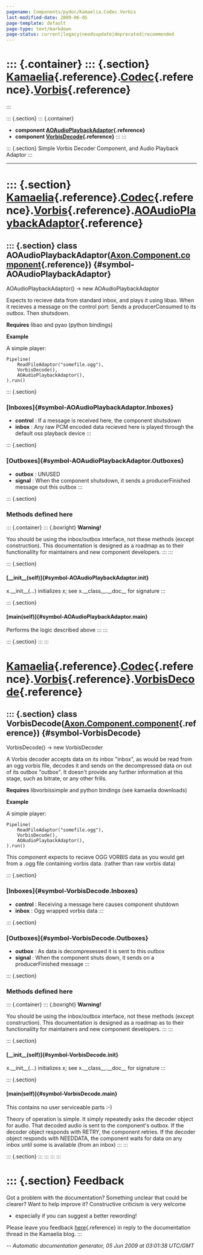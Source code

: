 ```yaml
---
pagename: Components/pydoc/Kamaelia.Codec.Vorbis
last-modified-date: 2009-06-05
page-template: default
page-type: text/markdown
page-status: current|legacy|needsupdate|deprecated|recommended
---
```

::: {.container}
::: {.section}
[Kamaelia](/Components/pydoc/Kamaelia.html){.reference}.[Codec](/Components/pydoc/Kamaelia.Codec.html){.reference}.[Vorbis](/Components/pydoc/Kamaelia.Codec.Vorbis.html){.reference}
=====================================================================================================================================================================================
:::

::: {.section}
::: {.container}
-   **component
    [AOAudioPlaybackAdaptor](/Components/pydoc/Kamaelia.Codec.Vorbis.AOAudioPlaybackAdaptor.html){.reference}**
-   **component
    [VorbisDecode](/Components/pydoc/Kamaelia.Codec.Vorbis.VorbisDecode.html){.reference}**
:::
:::

::: {.section}
Simple Vorbis Decoder Component, and Audio Playback Adaptor
:::

------------------------------------------------------------------------

::: {.section}
[Kamaelia](/Components/pydoc/Kamaelia.html){.reference}.[Codec](/Components/pydoc/Kamaelia.Codec.html){.reference}.[Vorbis](/Components/pydoc/Kamaelia.Codec.Vorbis.html){.reference}.[AOAudioPlaybackAdaptor](/Components/pydoc/Kamaelia.Codec.Vorbis.AOAudioPlaybackAdaptor.html){.reference}
===============================================================================================================================================================================================================================================================================================

::: {.section}
class AOAudioPlaybackAdaptor([Axon.Component.component](/Docs/Axon/Axon.Component.component.html){.reference}) {#symbol-AOAudioPlaybackAdaptor}
--------------------------------------------------------------------------------------------------------------

AOAudioPlaybackAdaptor() -\> new AOAudioPlaybackAdaptor

Expects to recieve data from standard inbox, and plays it using libao.
When it recieves a message on the control port: Sends a producerConsumed
to its outbox. Then shutsdown.

**Requires** libao and pyao (python bindings)

**Example**

A simple player:

``` {.literal-block}
Pipeline(
    ReadFileAdaptor("somefile.ogg"),
    VorbisDecode(),
    AOAudioPlaybackAdaptor(),
).run()
```

::: {.section}
### [Inboxes]{#symbol-AOAudioPlaybackAdaptor.Inboxes}

-   **control** : If a message is received here, the component shutsdown
-   **inbox** : Any raw PCM encoded data recieved here is played through
    the default oss playback device
:::

::: {.section}
### [Outboxes]{#symbol-AOAudioPlaybackAdaptor.Outboxes}

-   **outbox** : UNUSED
-   **signal** : When the component shutsdown, it sends a
    producerFinished message out this outbox
:::

::: {.section}
### Methods defined here

::: {.container}
::: {.boxright}
**Warning!**

You should be using the inbox/outbox interface, not these methods
(except construction). This documentation is designed as a roadmap as to
their functionalilty for maintainers and new component developers.
:::
:::

::: {.section}
#### [\_\_init\_\_(self)]{#symbol-AOAudioPlaybackAdaptor.__init__}

x.\_\_init\_\_(\...) initializes x; see x.\_\_class\_\_.\_\_doc\_\_ for
signature
:::

::: {.section}
#### [main(self)]{#symbol-AOAudioPlaybackAdaptor.main}

Performs the logic described above
:::
:::

::: {.section}
:::
:::

[Kamaelia](/Components/pydoc/Kamaelia.html){.reference}.[Codec](/Components/pydoc/Kamaelia.Codec.html){.reference}.[Vorbis](/Components/pydoc/Kamaelia.Codec.Vorbis.html){.reference}.[VorbisDecode](/Components/pydoc/Kamaelia.Codec.Vorbis.VorbisDecode.html){.reference}
===========================================================================================================================================================================================================================================================================

::: {.section}
class VorbisDecode([Axon.Component.component](/Docs/Axon/Axon.Component.component.html){.reference}) {#symbol-VorbisDecode}
----------------------------------------------------------------------------------------------------

VorbisDecode() -\> new VorbisDecoder

A Vorbis decoder accepts data on its inbox \"inbox\", as would be read
from an ogg vorbis file, decodes it and sends on the decompressed data
on out of its outbox \"outbox\". It doesn\'t provide any further
information at this stage, such as bitrate, or any other frills.

**Requires** libvorbissimple and python bindings (see kamaelia
downloads)

**Example**

A simple player:

``` {.literal-block}
Pipeline(
    ReadFileAdaptor("somefile.ogg"),
    VorbisDecode(),
    AOAudioPlaybackAdaptor(),
).run()
```

This component expects to recieve OGG VORBIS data as you would get from
a .ogg file containing vorbis data. (rather than raw vorbis data)

::: {.section}
### [Inboxes]{#symbol-VorbisDecode.Inboxes}

-   **control** : Receiving a message here causes component shutdown
-   **inbox** : Ogg wrapped vorbis data
:::

::: {.section}
### [Outboxes]{#symbol-VorbisDecode.Outboxes}

-   **outbox** : As data is decompresessed it is sent to this outbox
-   **signal** : When the component shuts down, it sends on a
    producerFinished message
:::

::: {.section}
### Methods defined here

::: {.container}
::: {.boxright}
**Warning!**

You should be using the inbox/outbox interface, not these methods
(except construction). This documentation is designed as a roadmap as to
their functionalilty for maintainers and new component developers.
:::
:::

::: {.section}
#### [\_\_init\_\_(self)]{#symbol-VorbisDecode.__init__}

x.\_\_init\_\_(\...) initializes x; see x.\_\_class\_\_.\_\_doc\_\_ for
signature
:::

::: {.section}
#### [main(self)]{#symbol-VorbisDecode.main}

This contains no user serviceable parts :-)

Theory of operation is simple. It simply repeatedly asks the decoder
object for audio. That decoded audio is sent to the component\'s outbox.
If the decoder object responds with RETRY, the component retries. If the
decoder object responds with NEEDDATA, the component waits for data on
any inbox until some is available (from an inbox)
:::
:::

::: {.section}
:::
:::
:::
:::

::: {.section}
Feedback
========

Got a problem with the documentation? Something unclear that could be
clearer? Want to help improve it? Constructive criticism is very welcome
- especially if you can suggest a better rewording!

Please leave you feedback
[here](../../../cgi-bin/blog/blog.cgi?rm=viewpost&nodeid=1142023701){.reference}
in reply to the documentation thread in the Kamaelia blog.
:::

*\-- Automatic documentation generator, 05 Jun 2009 at 03:01:38 UTC/GMT*
